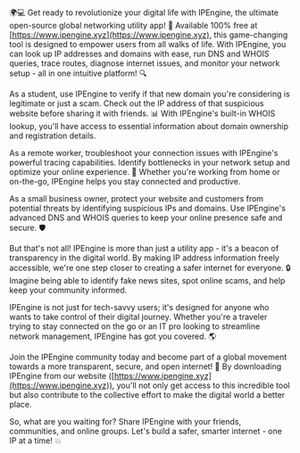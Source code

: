 🌍💻 Get ready to revolutionize your digital life with IPEngine, the ultimate open-source global networking utility app! 🚀 Available 100% free at [https://www.ipengine.xyz](https://www.ipengine.xyz), this game-changing tool is designed to empower users from all walks of life. With IPEngine, you can look up IP addresses and domains with ease, run DNS and WHOIS queries, trace routes, diagnose internet issues, and monitor your network setup - all in one intuitive platform! 🔍

As a student, use IPEngine to verify if that new domain you're considering is legitimate or just a scam. Check out the IP address of that suspicious website before sharing it with friends. 📊 With IPEngine's built-in WHOIS lookup, you'll have access to essential information about domain ownership and registration details.

As a remote worker, troubleshoot your connection issues with IPEngine's powerful tracing capabilities. Identify bottlenecks in your network setup and optimize your online experience. 🔧 Whether you're working from home or on-the-go, IPEngine helps you stay connected and productive.

As a small business owner, protect your website and customers from potential threats by identifying suspicious IPs and domains. Use IPEngine's advanced DNS and WHOIS queries to keep your online presence safe and secure. 🛡️

But that's not all! IPEngine is more than just a utility app - it's a beacon of transparency in the digital world. By making IP address information freely accessible, we're one step closer to creating a safer internet for everyone. 🔒 Imagine being able to identify fake news sites, spot online scams, and help keep your community informed.

IPEngine is not just for tech-savvy users; it's designed for anyone who wants to take control of their digital journey. Whether you're a traveler trying to stay connected on the go or an IT pro looking to streamline network management, IPEngine has got you covered. 🌎

Join the IPEngine community today and become part of a global movement towards a more transparent, secure, and open internet! 🌟 By downloading IPEngine from our website ([https://www.ipengine.xyz](https://www.ipengine.xyz)), you'll not only get access to this incredible tool but also contribute to the collective effort to make the digital world a better place.

So, what are you waiting for? Share IPEngine with your friends, communities, and online groups. Let's build a safer, smarter internet - one IP at a time! 💥